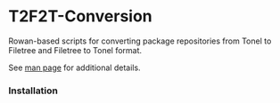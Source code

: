 # T2F2T-Conversion
Rowan-based scripts for converting package repositories from Tonel to Filetree and Filetree to Tonel format.

See [man page][1] for additional details.

### Installation

[1]: docs/man.txt
